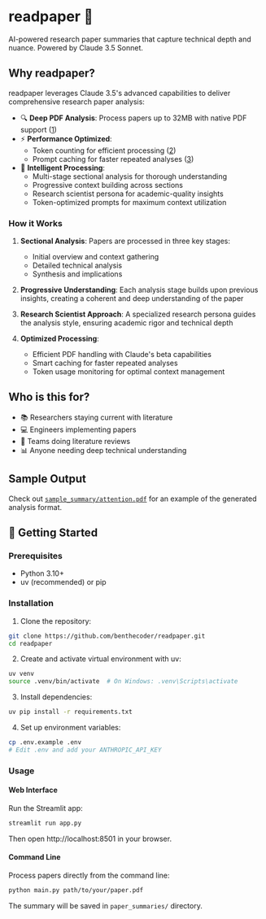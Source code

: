 # readpaper 🔬

AI-powered research paper summaries that capture technical depth and nuance. Powered by Claude 3.5 Sonnet.

## Why readpaper?

readpaper leverages Claude 3.5's advanced capabilities to deliver comprehensive research paper analysis:

- 🔍 **Deep PDF Analysis**: Process papers up to 32MB with native PDF support ([1](https://docs.anthropic.com/en/docs/build-with-claude/pdf-support))
- ⚡ **Performance Optimized**:
  - Token counting for efficient processing ([2](https://docs.anthropic.com/en/docs/build-with-claude/token-counting))
  - Prompt caching for faster repeated analyses ([3](https://docs.anthropic.com/en/docs/build-with-claude/prompt-caching))
- 🧠 **Intelligent Processing**:
  - Multi-stage sectional analysis for thorough understanding
  - Progressive context building across sections
  - Research scientist persona for academic-quality insights
  - Token-optimized prompts for maximum context utilization

### How it Works

1. **Sectional Analysis**: Papers are processed in three key stages:

   - Initial overview and context gathering
   - Detailed technical analysis
   - Synthesis and implications

2. **Progressive Understanding**: Each analysis stage builds upon previous insights, creating a coherent and deep understanding of the paper

3. **Research Scientist Approach**: A specialized research persona guides the analysis style, ensuring academic rigor and technical depth

4. **Optimized Processing**:
   - Efficient PDF handling with Claude's beta capabilities
   - Smart caching for faster repeated analyses
   - Token usage monitoring for optimal context management

## Who is this for?

- 📚 Researchers staying current with literature
- 💻 Engineers implementing papers
- 🔧 Teams doing literature reviews
- 📊 Anyone needing deep technical understanding

## Sample Output

Check out [`sample_summary/attention.pdf`](sample_summary/attention.pdf) for an example of the generated analysis format.

## 🚀 Getting Started

### Prerequisites

- Python 3.10+
- uv (recommended) or pip

### Installation

1. Clone the repository:

```bash
git clone https://github.com/benthecoder/readpaper.git
cd readpaper
```

2. Create and activate virtual environment with uv:

```bash
uv venv
source .venv/bin/activate  # On Windows: .venv\Scripts\activate
```

3. Install dependencies:

```bash
uv pip install -r requirements.txt
```

4. Set up environment variables:

```bash
cp .env.example .env
# Edit .env and add your ANTHROPIC_API_KEY
```

### Usage

#### Web Interface

Run the Streamlit app:

```bash
streamlit run app.py
```

Then open http://localhost:8501 in your browser.

#### Command Line

Process papers directly from the command line:

```bash
python main.py path/to/your/paper.pdf
```

The summary will be saved in `paper_summaries/` directory.
